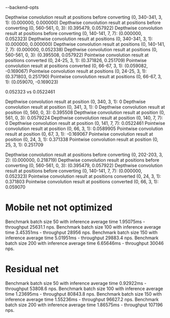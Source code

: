 --backend-opts


Depthwise convolution result at positions before converting (0, 340-341, 3, 1): (0.000000, 0.000000)
Depthwise convolution result at positions before converting (0, 560-561, 0, 3): (0.395479, 0.057922)
Depthwise convolution result at positions before converting (0, 140-141, 7, 7): (0.000000, 0.052323)
Depthwise convolution result at positions (0, 340-341, 3, 1): (0.000000, 0.000000)
Depthwise convolution result at positions (0, 140-141, 7, 7): (0.000000, 0.052338)
Depthwise convolution result at positions (0, 560-561, 0, 3): (0.395508, 0.057922)
Pointwise convolution result at positions converted (0, 24-25, 3, 1): (0.371826, 0.251709)
Pointwise convolution result at positions converted (0, 66-67, 3, 1): (0.059082, -0.169067)
Pointwise convolution result at positions (0, 24-25, 3, 1): (0.371803, 0.251790)
Pointwise convolution result at positions (0, 66-67, 3, 1): (0.059070, -0.169023)

0.052323 vs 0.0522461

Depthwise convolution result at position (0, 340, 3, 1): 0
Depthwise convolution result at position (0, 341, 3, 1): 0
Depthwise convolution result at position (0, 560, 0, 3): 0.395508
Depthwise convolution result at position (0, 561, 0, 3): 0.0579224
Depthwise convolution result at position (0, 140, 7, 7): 0
Depthwise convolution result at position (0, 141, 7, 7): 0.0522461
Pointwise convolution result at position (0, 66, 3, 1): 0.0589905
Pointwise convolution result at position (0, 67, 3, 1): -0.169067
Pointwise convolution result at position (0, 24, 3, 1): 0.371338
Pointwise convolution result at position (0, 25, 3, 1): 0.251709

Depthwise convolution result at positions before converting (0, 202-203, 3, 2): (0.000000, 0.218719)
Depthwise convolution result at positions before converting (0, 560-561, 0, 3): (0.395479, 0.057922)
Depthwise convolution result at positions before converting (0, 140-141, 7, 7): (0.000000, 0.052323)
Pointwise convolution result at positions converted (0, 24, 3, 1): 0.371803
Pointwise convolution result at positions converted (0, 66, 3, 1): 0.059070



# Mobile net not optimized
Benchmark batch size 50 with inference average time 1.95075ms - throughput 25631.1 nps.
Benchmark batch size 100 with inference average time 3.45351ms - throughput 28956 nps.
Benchmark batch size 150 with inference average time 5.01951ms - throughput 29883.4 nps.
Benchmark batch size 200 with inference average time 6.65646ms - throughput 30046 nps.


# Residual net 
Benchmark batch size 50 with inference average time 0.92922ms - throughput 53808.6 nps.
Benchmark batch size 100 with inference average time 1.23695ms - throughput 80843.8 nps.
Benchmark batch size 150 with inference average time 1.55236ms - throughput 96627.2 nps.
Benchmark batch size 200 with inference average time 1.86575ms - throughput 107196 nps.


